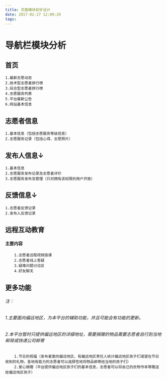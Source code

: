 ```yaml
---
title: 页面模块初步设计
date: 2017-02-27 12:09:29
tags:
---
```

# 导航栏模块分析
## 首页
	1.最新志愿动态
	2.技术型志愿者排行榜
	3.综合型志愿者排行榜
	4.志愿服务列表
	5.平台最新公告
	6.网站基本信息
## 志愿者信息
	1.基本信息（包括志愿服务等级信息）
	2.志愿服务记录（包括心得、志愿照片）
## 发布人信息↓
	1.基本信息
	2.志愿服务发布记录及志愿者评价
	3.志愿服务发布及管理（只对拥有该权限的用户开放）
## 反馈信息↓
	1.志愿者反馈记录
	2.发布人反馈记录
## 远程互动教育
#### 主要内容
		1.志愿者远程视频授课
		2.志愿者线上答疑
		3.疑难问题讨论区
		4.好友聊天
## 更多功能
###### 注：
###### 1.主要面向偏远地区，为本平台的辅助功能，并且可能会有功能的更新。
###### 2.本平台暂时只提供偏远地区的详细地址，需要捐赠的物品需要志愿者自行到当地邮局或快递公司邮寄
		1.节日的祝福（发布者面向偏远地区，有偏远地区责任人统计偏远地区孩子们渴望在节日收到的礼物，各地有能力的志愿者可以选择性地将物品邮寄给当地的孩子们）
		2.爱心捐赠（平台提供偏远地区孩子们的基本信息，志愿者可以将自己的衣物书本等赠送给偏远地区孩子）